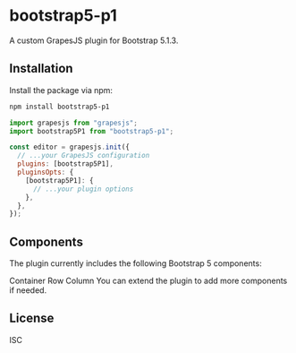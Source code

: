# bootstrap5-p1

A custom GrapesJS plugin for Bootstrap 5.1.3.

## Installation

Install the package via npm:

```bash
npm install bootstrap5-p1
```

```javascript
import grapesjs from "grapesjs";
import bootstrap5P1 from "bootstrap5-p1";

const editor = grapesjs.init({
  // ...your GrapesJS configuration
  plugins: [bootstrap5P1],
  pluginsOpts: {
    [bootstrap5P1]: {
      // ...your plugin options
    },
  },
});
```

## Components

The plugin currently includes the following Bootstrap 5 components:

Container
Row
Column
You can extend the plugin to add more components if needed.

## License

ISC
